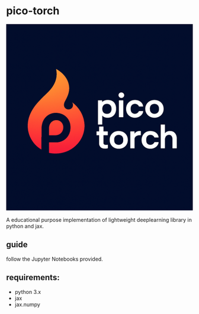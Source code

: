 # pico-torch
![logo](assets/logo.png)



A educational purpose implementation of lightweight deeplearning library in python and jax.

## guide
follow the Jupyter Notebooks provided.

## requirements:
- python 3.x
- jax
- jax.numpy
